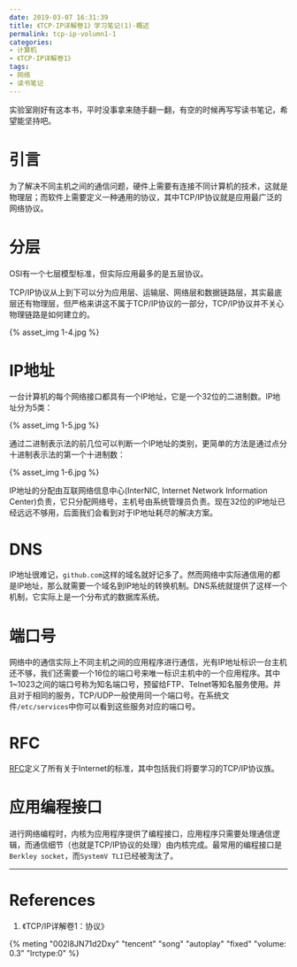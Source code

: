 ```yaml
---
date: 2019-03-07 16:31:39
title: 《TCP-IP详解卷1》学习笔记(1)-概述
permalink: tcp-ip-volumn1-1
categories:
- 计算机
- 《TCP-IP详解卷1》
tags:
- 网络
- 读书笔记
---
```


实验室刚好有这本书，平时没事拿来随手翻一翻，有空的时候再写写读书笔记，希望能坚持吧。

<!--more-->

# 引言

为了解决不同主机之间的通信问题，硬件上需要有连接不同计算机的技术，这就是物理层；而软件上需要定义一种通用的协议，其中TCP/IP协议就是应用最广泛的网络协议。

# 分层

OSI有一个七层模型标准，但实际应用最多的是五层协议。

TCP/IP协议从上到下可以分为应用层、运输层、网络层和数据链路层，其实最底层还有物理层，但严格来讲这不属于TCP/IP协议的一部分，TCP/IP协议并不关心物理链路是如何建立的。

{% asset_img 1-4.jpg %}

# IP地址

一台计算机的每个网络接口都具有一个IP地址，它是一个32位的二进制数。IP地址分为5类：

{% asset_img 1-5.jpg %}

通过二进制表示法的前几位可以判断一个IP地址的类别，更简单的方法是通过点分十进制表示法的第一个十进制数：

{% asset_img 1-6.jpg %}

IP地址的分配由互联网络信息中心(InterNIC, Internet Network Information Center)负责，它只分配网络号，主机号由系统管理员负责。现在32位的IP地址已经远远不够用，后面我们会看到对于IP地址耗尽的解决方案。

# DNS

IP地址很难记，`github.com`这样的域名就好记多了。然而网络中实际通信用的都是IP地址，那么就需要一个域名到IP地址的转换机制。DNS系统就提供了这样一个机制，它实际上是一个分布式的数据库系统。

# 端口号

网络中的通信实际上不同主机之间的应用程序进行通信，光有IP地址标识一台主机还不够，我们还需要一个16位的端口号来唯一标识主机中的一个应用程序。其中1~1023之间的端口号称为知名端口号，预留给FTP、Telnet等知名服务使用。并且对于相同的服务，TCP/UDP一般使用同一个端口号。在系统文件`/etc/services`中你可以看到这些服务对应的端口号。

# RFC

[RFC](https://www.rfc-editor.org/)定义了所有关于Internet的标准，其中包括我们将要学习的TCP/IP协议族。

# 应用编程接口

进行网络编程时，内核为应用程序提供了编程接口，应用程序只需要处理通信逻辑，而通信细节（也就是TCP/IP协议的处理）由内核完成。最常用的编程接口是`Berkley socket`，而`SystemV TLI`已经被淘汰了。

------

# References

1. 《TCP/IP详解卷1：协议》

<!--龙卷风-周杰伦-->
{% meting "002l8JN71d2Dxy" "tencent" "song" "autoplay" "fixed" "volume: 0.3" "lrctype:0" %}